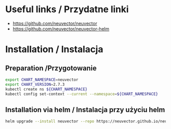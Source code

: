 # Useful links / Przydatne linki
- https://github.com/neuvector/neuvector
- https://github.com/neuvector/neuvector-helm

# Installation / Instalacja
## Preparation /Przygotowanie

```bash
export CHART_NAMESPACE=neuvector
export CHART_VERSION=2.7.3
kubectl create ns ${CHART_NAMESPACE}
kubectl config set-context --current --namespace=${CHART_NAMESPACE}
```

## Installation via helm / Instalacja przy użyciu helm
```bash
helm upgrade --install neuvector --repo https://neuvector.github.io/neuvector-helm/  crd --version ${CHART_VERSION}
```
